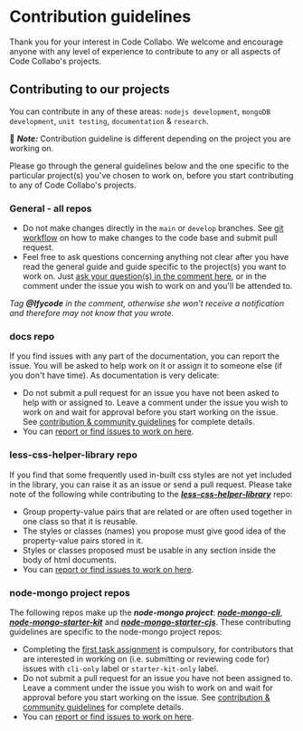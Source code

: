 # Contribution guidelines

Thank you for your interest in Code Collabo. We welcome and encourage anyone with any level of experience to contribute to any or all aspects of Code Collabo's projects. 

## Contributing to our projects

You can contribute in any of these areas: `nodejs development`, `mongoDB development`, `unit testing`, `documentation` & `research`. 

📌 ***Note:*** Contribution guideline is different depending on the project you are working on.

Please go through the general guidelines below and the one specific to the particular project(s) you've chosen to work on, before you start contributing to any of Code Collabo's projects.

### General - all repos
* Do not make changes directly in the `main` or `develop` branches. See [git workflow](https://github.com/code-collabo/node-mongo-docs/issues/2) on how to make changes to the code base and submit pull request.
* Feel free to ask questions concerning anything not clear after you have read the general guide and guide specific to the project(s) you want to work on. Just [ask your question(s) in the comment here](https://github.com/code-collabo/node-mongo-cli/issues/29), or in the comment under the issue you wish to work on and you'll be attended to.

_Tag **@Ifycode** in the comment, otherwise she won't receive a notification and therefore may not know that you wrote._

### docs repo
If you find issues with any part of the documentation, you can report the issue. You will be asked to help work on it or assign it to someone else (if you don't have time). As documentation is very delicate:
* Do not submit a pull request for an issue you have not been asked to help with or assigned to. Leave a comment under the issue you wish to work on and wait for approval before you start working on the issue. See [contribution & community guidelines](https://github.com/code-collabo/node-mongo-docs/issues/3) for complete details.
* You can [report or find issues to work on here](https://github.com/code-collabo/docs/issues).

### less-css-helper-library repo
If you find that some frequently used in-built css styles are not yet included in the library, you can raise it as an issue or send a pull request. Please take note of the following while contributing to the ***[less-css-helper-library](https://github.com/code-collabo/less-css-helper-library)*** repo:
* Group property-value pairs that are related or are often used together in one class so that it is reusable.
* The styles or classes (names) you propose must give good idea of the property-value pairs stored in it. 
* Styles or classes proposed must be usable in any section inside the body of html documents.
* You can [report or find issues to work on here](https://github.com/code-collabo/less-css-helper-library/issues).

### node-mongo project repos
The following repos make up the ***node-mongo project***: ***[node-mongo-cli](https://github.com/code-collabo/node-mongo-cli)***, ***[node-mongo-starter-kit](https://github.com/code-collabo/node-mongo-starter-kit)*** and ***[node-mongo-starter-cjs](https://github.com/code-collabo/node-mongo-starter-cjs)***. These contributing guidelines are specific to the node-mongo project repos:
* Completing the [first task assignment](https://github.com/code-collabo/node-mongo-cli/issues/1#issuecomment-785559734) is compulsory, for contributors that are interested in working on (i.e. submitting or reviewing code for) issues with `cli-only` label or `starter-kit-only` label.
* Do not submit a pull request for an issue you have not been assigned to. Leave a comment under the issue you wish to work on and wait for approval before you start working on the issue. See [contribution & community guidelines](https://github.com/code-collabo/node-mongo-docs/issues/3) for complete details.
* You can [report or find issues to work on here](https://github.com/code-collabo/node-mongo-cli/issues).

